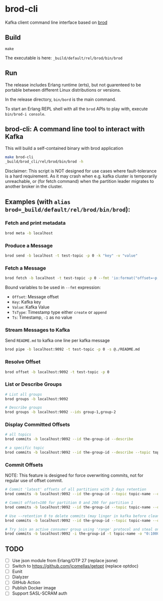 # brod-cli

Kafka client command line interface based on [brod](https://github.com/kafka4beam/brod)

## Build

```
make
```

The executable is here: `_build/default/rel/brod/bin/brod`

## Run

The release includes Erlang runtime (erts), but not guarenteed to be portable between different Linux distributions or versions.

In the release directory, `bin/bord` is the main command.

To start an Erlang REPL shell with all the `brod` APIs to play with, execute `bin/brod-i console`.

## brod-cli: A command line tool to interact with Kafka

This will build a self-contained binary with brod application

```bash
make brod-cli
_build/brod_cli/rel/brod/bin/brod -h
```

Disclaimer: This script is NOT designed for use cases where fault-tolerance is a hard requirement.
As it may crash when e.g. kafka cluster is temporarily unreachable,
or (for fetch command) when the partition leader migrates to another broker in the cluster.

## Examples (with `alias brod=_build/default/rel/brod/bin/brod`):

### Fetch and print metadata

```sh
brod meta -b localhost
```

### Produce a Message

```sh
brod send -b localhost -t test-topic -p 0 -k "key" -v "value"

```

### Fetch a Message

```sh
brod fetch -b localhost -t test-topic -p 0 --fmt 'io:format("offset=~p, ts=~p, key=~s, value=~s\n", [Offset, Ts, Key, Value])'
```

Bound variables to be used in `--fmt` expression:

- `Offset`: Message offset
- `Key`: Kafka key
- `Value`: Kafka Value
- `TsType`: Timestamp type either `create` or `append`
- `Ts`: Timestamp, `-1` as no value

### Stream Messages to Kafka

Send `README.md` to kafka one line per kafka message

```sh
brod pipe -b localhost:9092 -t test-topic -p 0 -s @./README.md
```

### Resolve Offset

```sh
brod offset -b localhost:9092 -t test-topic -p 0
```

### List or Describe Groups

```sh
# List all groups
brod groups -b localhost:9092

# Describe groups
brod groups -b localhost:9092 --ids group-1,group-2
```

### Display Committed Offsets

```sh
# all topics
brod commits -b localhost:9092 --id the-group-id --describe

# a specific topic
brod commits -b localhost:9092 --id the-group-id --describe --topic topic-name
```

### Commit Offsets

NOTE: This feature is designed for force overwriting commits, not for regular use of offset commit.

```sh
# Commit 'latest' offsets of all partitions with 2 days retention
brod commits -b localhost:9092 --id the-group-id --topic topic-name --offsets latest --retention 2d

# Commit offset=100 for partition 0 and 200 for partition 1
brod commits -b localhost:9092 --id the-group-id --topic topic-name --offsets "0:100,1:200"

# Use --retention 0 to delete commits (may linger in kafka before cleaner does its job)
brod commits -b localhost:9092 --id the-group-id --topic topic-name --offsets latest --retention 0

# Try join an active consumer group using 'range' protocol and steal one partition assignment then commit offset=10000
brod commits -b localhost:9092 -i the-group-id -t topic-name -o "0:10000" --protocol range
```

## TODO

- [ ] Use json module from Erlang/OTP 27 (replace jsone)
- [ ] Switch to https://github.com/jcomellas/getopt (replace optdoc)
- [ ] Eunit
- [ ] Dialyzer
- [ ] GitHub Action
- [ ] Publish Docker image
- [ ] Support SASL-SCRAM auth
